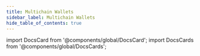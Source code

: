 ```yaml
---
title: Multichain Wallets
sidebar_label: Multichain Wallets
hide_table_of_contents: true
---
```


import DocsCard from '@components/global/DocsCard';
import DocsCards from '@components/global/DocsCards';

<head>
  <title>Multichain Wallets</title>
  <meta
    name="description"
    content="Lorem ipsum"
  />
  <style>{`
    :root {
      --doc-item-container-width: 60rem;
    }
  `}</style>
</head>

<intro-end />

